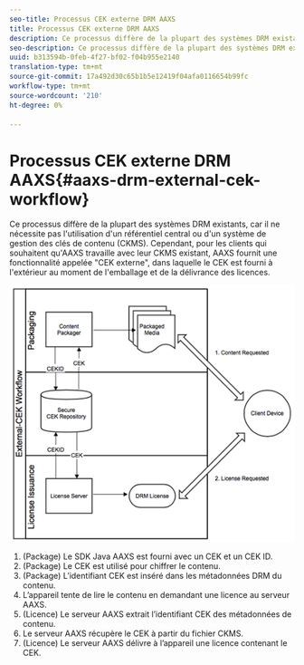 ```yaml
---
seo-title: Processus CEK externe DRM AAXS
title: Processus CEK externe DRM AAXS
description: Ce processus diffère de la plupart des systèmes DRM existants, car il ne nécessite l'utilisation d'aucun référentiel central ou système de gestion de clés de contenu (CKMS).
seo-description: Ce processus diffère de la plupart des systèmes DRM existants, car il ne nécessite l'utilisation d'aucun référentiel central ou système de gestion de clés de contenu (CKMS).
uuid: b313594b-0feb-4f27-bf02-f04b955e2140
translation-type: tm+mt
source-git-commit: 17a492d30c65b1b5e12419f04afa0116654b99fc
workflow-type: tm+mt
source-wordcount: '210'
ht-degree: 0%

---
```



# Processus CEK externe DRM AAXS{#aaxs-drm-external-cek-workflow}

Ce processus diffère de la plupart des systèmes DRM existants, car il ne nécessite pas l&#39;utilisation d&#39;un référentiel central ou d&#39;un système de gestion des clés de contenu (CKMS). Cependant, pour les clients qui souhaitent qu&#39;AAXS travaille avec leur CKMS existant, AAXS fournit une fonctionnalité appelée &quot;CEK externe&quot;, dans laquelle le CEK est fourni à l&#39;extérieur au moment de l&#39;emballage et de la délivrance des licences.

![](assets/ECEK_Workflow.PNG)

1. (Package) Le SDK Java AAXS est fourni avec un CEK et un CEK ID.
1. (Package) Le CEK est utilisé pour chiffrer le contenu.
1. (Package) L’identifiant CEK est inséré dans les métadonnées DRM du contenu.
1. L’appareil tente de lire le contenu en demandant une licence au serveur AAXS.
1. (Licence) Le serveur AAXS extrait l’identifiant CEK des métadonnées de contenu.
1. Le serveur AAXS récupère le CEK à partir du fichier CKMS.
1. (Licence) Le serveur AAXS délivre à l’appareil une licence contenant le CEK.
